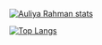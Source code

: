 [![Auliya Rahman stats](https://github-readme-stats.vercel.app/api?username=goggxi&show_icons=true&theme=dracula&custom_title=Goggxi%20Statistic%20🚀)](https://github.com/aulyarahman/github-readme-stats)

[![Top Langs](https://github-readme-stats.vercel.app/api/top-langs/?username=goggxi&layout=compact&show_icons=true&theme=dracula)](https://github.com/aulyarahman/github-readme-stats)
